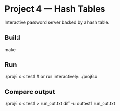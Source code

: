 # Project 4 — Hash Tables

Interactive password server backed by a hash table.

## Build
make

## Run
./proj6.x < test1      # or run interactively: ./proj6.x

## Compare output
./proj6.x < test1 > run_out.txt
diff -u outtest1 run_out.txt
